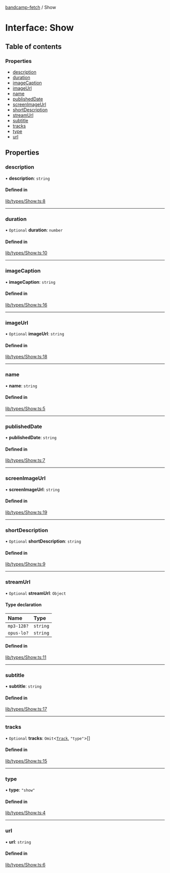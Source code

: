 [bandcamp-fetch](../README.md) / Show

# Interface: Show

## Table of contents

### Properties

- [description](Show.md#description)
- [duration](Show.md#duration)
- [imageCaption](Show.md#imagecaption)
- [imageUrl](Show.md#imageurl)
- [name](Show.md#name)
- [publishedDate](Show.md#publisheddate)
- [screenImageUrl](Show.md#screenimageurl)
- [shortDescription](Show.md#shortdescription)
- [streamUrl](Show.md#streamurl)
- [subtitle](Show.md#subtitle)
- [tracks](Show.md#tracks)
- [type](Show.md#type)
- [url](Show.md#url)

## Properties

### description

• **description**: `string`

#### Defined in

[lib/types/Show.ts:8](https://github.com/patrickkfkan/bandcamp-fetch/blob/19ec315/src/lib/types/Show.ts#L8)

___

### duration

• `Optional` **duration**: `number`

#### Defined in

[lib/types/Show.ts:10](https://github.com/patrickkfkan/bandcamp-fetch/blob/19ec315/src/lib/types/Show.ts#L10)

___

### imageCaption

• **imageCaption**: `string`

#### Defined in

[lib/types/Show.ts:16](https://github.com/patrickkfkan/bandcamp-fetch/blob/19ec315/src/lib/types/Show.ts#L16)

___

### imageUrl

• `Optional` **imageUrl**: `string`

#### Defined in

[lib/types/Show.ts:18](https://github.com/patrickkfkan/bandcamp-fetch/blob/19ec315/src/lib/types/Show.ts#L18)

___

### name

• **name**: `string`

#### Defined in

[lib/types/Show.ts:5](https://github.com/patrickkfkan/bandcamp-fetch/blob/19ec315/src/lib/types/Show.ts#L5)

___

### publishedDate

• **publishedDate**: `string`

#### Defined in

[lib/types/Show.ts:7](https://github.com/patrickkfkan/bandcamp-fetch/blob/19ec315/src/lib/types/Show.ts#L7)

___

### screenImageUrl

• **screenImageUrl**: `string`

#### Defined in

[lib/types/Show.ts:19](https://github.com/patrickkfkan/bandcamp-fetch/blob/19ec315/src/lib/types/Show.ts#L19)

___

### shortDescription

• `Optional` **shortDescription**: `string`

#### Defined in

[lib/types/Show.ts:9](https://github.com/patrickkfkan/bandcamp-fetch/blob/19ec315/src/lib/types/Show.ts#L9)

___

### streamUrl

• `Optional` **streamUrl**: `Object`

#### Type declaration

| Name | Type |
| :------ | :------ |
| `mp3-128?` | `string` |
| `opus-lo?` | `string` |

#### Defined in

[lib/types/Show.ts:11](https://github.com/patrickkfkan/bandcamp-fetch/blob/19ec315/src/lib/types/Show.ts#L11)

___

### subtitle

• **subtitle**: `string`

#### Defined in

[lib/types/Show.ts:17](https://github.com/patrickkfkan/bandcamp-fetch/blob/19ec315/src/lib/types/Show.ts#L17)

___

### tracks

• `Optional` **tracks**: `Omit`<[`Track`](Track.md), ``"type"``\>[]

#### Defined in

[lib/types/Show.ts:15](https://github.com/patrickkfkan/bandcamp-fetch/blob/19ec315/src/lib/types/Show.ts#L15)

___

### type

• **type**: ``"show"``

#### Defined in

[lib/types/Show.ts:4](https://github.com/patrickkfkan/bandcamp-fetch/blob/19ec315/src/lib/types/Show.ts#L4)

___

### url

• **url**: `string`

#### Defined in

[lib/types/Show.ts:6](https://github.com/patrickkfkan/bandcamp-fetch/blob/19ec315/src/lib/types/Show.ts#L6)
